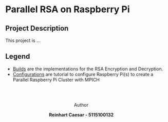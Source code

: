 # Parallel RSA on Raspberry Pi

## Project Description
This project is ...

## Legend
+ [Builds](https://github.com/ReinhartC/Parallel-RSA-on-Raspberry-Pi/tree/master/Builds "Builds") are the implementations for the RSA Encryption and Decryption.
+ [Configurations](https://github.com/ReinhartC/Parallel-RSA-on-Raspberry-Pi/tree/master/Configurations) are tutorial to configure Raspberry Pi(s) to create a Parallel Raspberry Pi Cluster with MPICH

<br><br>
<p align="center">
    <a>
    	Author
    </a>  
</p>
<p align="center">
    <a>
        <b>Reinhart Caesar - 5115100132<b>
    </a>  
</p>